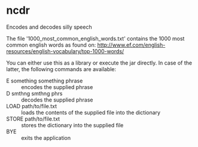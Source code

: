 # ncdr
Encodes and decodes silly speech

The file '1000_most_common_english_words.txt' contains the 1000 most common english words as found on: http://www.ef.com/english-resources/english-vocabulary/top-1000-words/

You can either use this as a library or execute the jar directly. In case of the latter, the following commands are available:
<dl>
    <dt>E something something phrase</dt>
    <dd>encodes the supplied phrase</dd>
    <dt>D smthng smthng phrs</dt>
    <dd>decodes the supplied phrase</dd>
    <dt>LOAD path/to/file.txt</dt>
    <dd>loads the contents of the supplied file into the dictionary</dd>
    <dt>STORE path/to/file.txt</dt>
    <dd>stores the dictionary into the supplied file</dd>
    <dt>BYE</dt>
    <dd>exits the application</dd>
</dl>
